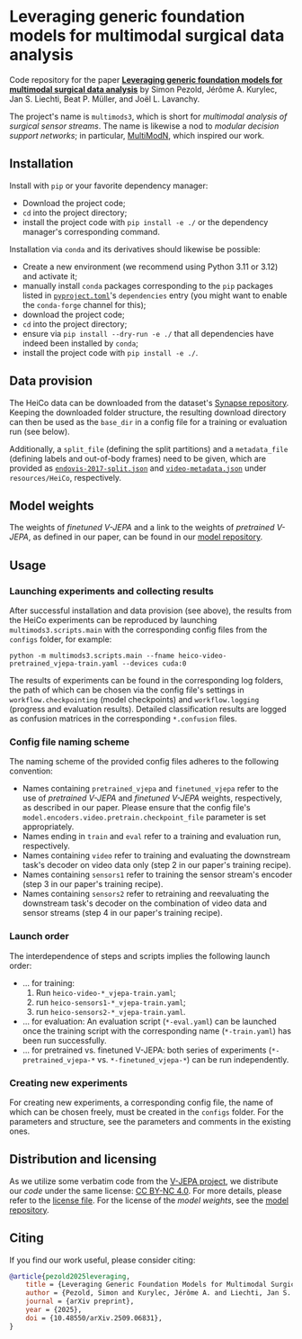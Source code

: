 # Leveraging generic foundation models for multimodal surgical data analysis

Code repository for the paper
[**Leveraging generic foundation models for multimodal surgical data analysis**](https://arxiv.org/abs/2509.06831)
by Simon Pezold, Jérôme A. Kurylec, Jan S. Liechti, Beat P. Müller, and Joël L. Lavanchy.

The project's name is `multimods3`, which is short for *multimodal analysis of surgical sensor streams*. The name is
likewise a nod to *modular decision support networks*; in particular, [MultiModN](https://arxiv.org/abs/2309.14118),
which inspired our work.

## Installation

Install with `pip` or your favorite dependency manager:
- Download the project code;
- `cd` into the project directory;
- install the project code with `pip install -e ./` or the dependency manager's corresponding command.

Installation via `conda` and its derivatives should likewise be possible:
- Create a new environment (we recommend using Python 3.11 or 3.12) and activate it;
- manually install `conda` packages corresponding to the `pip` packages listed in [`pyproject.toml`](./pyproject.toml)'s
  `dependencies` entry (you might want to enable the `conda-forge` channel for this);
- download the project code;
- `cd` into the project directory;
- ensure via `pip install --dry-run -e ./` that all dependencies have indeed been installed by `conda`;
- install the project code with `pip install -e ./`.

## Data provision

The HeiCo data can be downloaded from the dataset's [Synapse repository](https://doi.org/10.7303/syn21903917).
Keeping the downloaded folder structure, the resulting download directory can then be used as the `base_dir` in a config
file for a training or evaluation run (see below).

Additionally, a `split_file` (defining the split partitions) and a `metadata_file` (defining labels and out-of-body
frames) need to be given, which are provided as [`endovis-2017-split.json`](resources/HeiCo/endovis-2017-split.json) and
[`video-metadata.json`](resources/HeiCo/video-metadata.json) under `resources/HeiCo`, respectively.

## Model weights

The weights of *finetuned V-JEPA* and a link to the weights of *pretrained V-JEPA*, as defined in our paper, can be
found in our [model repository](https://huggingface.co/DigitalSurgeryLab-Basel/ML-CDS-2025).

## Usage

### Launching experiments and collecting results

After successful installation and data provision (see above), the results from the HeiCo experiments can be reproduced
by launching `multimods3.scripts.main` with the corresponding config files from the `configs` folder, for example:
```shell
python -m multimods3.scripts.main --fname heico-video-pretrained_vjepa-train.yaml --devices cuda:0
```

The results of experiments can be found in the corresponding log folders, the path of which can be chosen via the
config file's settings in `workflow.checkpointing` (model checkpoints) and `workflow.logging` (progress and evaluation
results). Detailed classification results are logged as confusion matrices in the corresponding `*.confusion` files.

### Config file naming scheme

The naming scheme of the provided config files adheres to the following convention:
- Names containing `pretrained_vjepa` and `finetuned_vjepa` refer to the use of *pretrained V-JEPA* and
  *finetuned V-JEPA* weights, respectively, as described in our paper. Please ensure that the config file's
  `model.encoders.video.pretrain.checkpoint_file` parameter is set appropriately.
- Names ending in `train` and `eval` refer to a training and evaluation run, respectively.
- Names containing `video` refer to training and evaluating the downstream task's decoder on video data only
  (step 2 in our paper's training recipe).
- Names containing `sensors1` refer to training the sensor stream's encoder
  (step 3 in our paper's training recipe).
- Names containing `sensors2` refer to retraining and reevaluating the downstream task's decoder on the combination of
  video data and sensor streams (step 4 in our paper's training recipe).

### Launch order

The interdependence of steps and scripts implies the following launch order:

- … for training:
  1. Run `heico-video-*_vjepa-train.yaml`;
  2. run `heico-sensors1-*_vjepa-train.yaml`;
  3. run `heico-sensors2-*_vjepa-train.yaml`.
- … for evaluation: An evaluation script (`*-eval.yaml`) can be launched once the training script with the
  corresponding name (`*-train.yaml`) has been run successfully.
- … for pretrained vs. finetuned V-JEPA: both series of experiments (`*-pretrained_vjepa-*` vs. `*-finetuned_vjepa-*`)
  can be run independently.

### Creating new experiments

For creating new experiments, a corresponding config file, the name of which can be chosen freely, must be created in
the `configs` folder. For the parameters and structure, see the parameters and comments in the existing ones.

## Distribution and licensing

As we utilize some verbatim code from the [V-JEPA project](https://github.com/facebookresearch/jepa/), we distribute our
*code* under the same license: [CC BY-NC 4.0](https://creativecommons.org/licenses/by-nc/4.0/). For more details, please
refer to the [license file](./LICENSE.txt). For the license of the *model weights*, see the
[model repository](https://huggingface.co/DigitalSurgeryLab-Basel/ML-CDS-2025).

## Citing

If you find our work useful, please consider citing:
```bibtex
@article{pezold2025leveraging,
    title = {Leveraging Generic Foundation Models for Multimodal Surgical Data Analysis}, 
    author = {Pezold, Simon and Kurylec, Jérôme A. and Liechti, Jan S. and Müller, Beat P. and Lavanchy, Joël L.},
    journal = {arXiv preprint},
    year = {2025},
    doi = {10.48550/arXiv.2509.06831},
}
```
